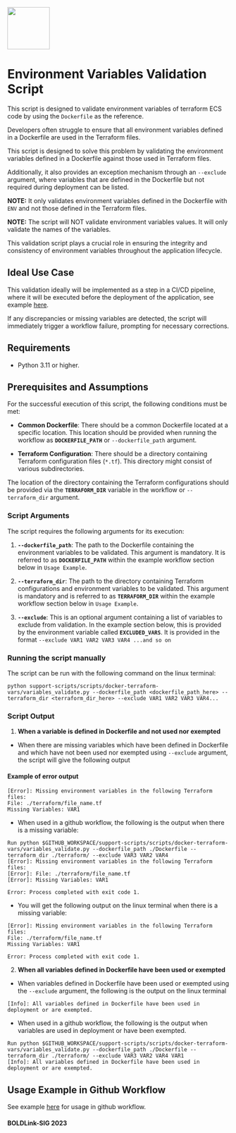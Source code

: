[<img src="https://avatars.githubusercontent.com/u/25388280?s=200&v=4" width="96"/>](https://boldlink.io)

# Environment Variables Validation Script

This script is designed to validate environment variables of terraform ECS code by using the `Dockerfile` as the reference.

Developers often struggle to ensure that all environment variables defined in a Dockerfile are used in the Terraform files. 

This script is designed to solve this problem by validating the environment variables defined in a Dockerfile against those used in Terraform files. 

Additionally, it also provides an exception mechanism through an `--exclude` argument, where variables that are defined in the Dockerfile but not required during deployment can be listed.

**NOTE:** It only validates environment variables defined in the Dockerfile with `ENV` and not those defined in the Terraform files.

**NOTE:** The script will NOT validate environment variables values. It will only validate the names of the variables.

This validation script plays a crucial role in ensuring the integrity and consistency of environment variables throughout the application lifecycle. 

## Ideal Use Case

This validation ideally will be implemented as a step in a CI/CD pipeline, where it will be executed before the deployment of the application, see example [here](./examples/github_actions/validate_env_vars.yml).

If any discrepancies or missing variables are detected, the script will immediately trigger a workflow failure, prompting for necessary corrections. 

## Requirements

* Python 3.11 or higher.

## Prerequisites and Assumptions

For the successful execution of this script, the following conditions must be met:

- **Common Dockerfile**: There should be a common Dockerfile located at a specific location. This location should be provided when running the workflow as **`DOCKERFILE_PATH`** or `--dockerfile_path` argument.

- **Terraform Configuration**: There should be a directory containing Terraform configuration files (`*.tf`). This directory might consist of various subdirectories. 

The location of the directory containing the Terraform configurations should be provided via the **`TERRAFORM_DIR`** variable in the workflow or `--terraform_dir` argument.

### Script Arguments
The script requires the following arguments for its execution:

1. **`--dockerfile_path`**: The path to the Dockerfile containing the environment variables to be validated. This argument is mandatory. It is referred to as **`DOCKERFILE_PATH`** within the example workflow section below in `Usage Example`.

2. **`--terraform_dir`**: The path to the directory containing Terraform configurations and environment variables to be validated. This argument is mandatory and is referred to as **`TERRAFORM_DIR`** within the example workflow section below in `Usage Example`.

3. **`--exclude`**: This is an optional argument containing a list of variables to exclude from validation. In the example section below, this is provided by the environment variable called  **`EXCLUDED_VARS`**. It is provided in the format `--exclude VAR1 VAR2 VAR3 VAR4 ...and so on`

### Running the script manually
The script can be run with the following command on the linux terminal:

```console
python support-scripts/scripts/docker-terraform-vars/variables_validate.py --dockerfile_path <dockerfile_path_here> --terraform_dir <terraform_dir_here> --exclude VAR1 VAR2 VAR3 VAR4...
```

### Script Output
1. **When a variable is defined in Dockerfile and not used nor exempted**

- When there are missing variables which have been defined in Dockerfile and which have not been used nor exempted using `--exclude` argument, the script will give the following output

#### Example of error output
```console
[Error]: Missing environment variables in the following Terraform files:
File: ./terraform/file_name.tf
Missing Variables: VAR1

```

- When used in a github workflow, the following is the output when there is a missing variable:

```console
Run python $GITHUB_WORKSPACE/support-scripts/scripts/docker-terraform-vars/variables_validate.py --dockerfile_path ./Dockerfile --terraform_dir ./terraform/ --exclude VAR3 VAR2 VAR4
[Error]: Missing environment variables in the following Terraform files:
[Error]: File: ./terraform/file_name.tf
[Error]: Missing Variables: VAR1

Error: Process completed with exit code 1.
```

- You will get the following output on the linux terminal when there is a missing variable:
```console
[Error]: Missing environment variables in the following Terraform files:
File: ./terraform/file_name.tf
Missing Variables: VAR1

Error: Process completed with exit code 1.
```

2. **When all variables defined in Dockerfile have been used or exempted**

- When variables defined in Dockerfile have been used or exempted using the `--exclude` argument, the following is the output on the linux terminal

```console
[Info]: All variables defined in Dockerfile have been used in deployment or are exempted.
```

- When used in a github workflow, the following is the output when variables are used in deployment or have been exempted.

```console
Run python $GITHUB_WORKSPACE/support-scripts/scripts/docker-terraform-vars/variables_validate.py --dockerfile_path ./Dockerfile --terraform_dir ./terraform/ --exclude VAR3 VAR2 VAR4 VAR1
[Info]: All variables defined in Dockerfile have been used in deployment or are exempted.
```

## Usage Example in Github Workflow

See example [here](./examples/github_actions/validate_env_vars.yml) for usage in github workflow.

#### BOLDLink-SIG 2023
